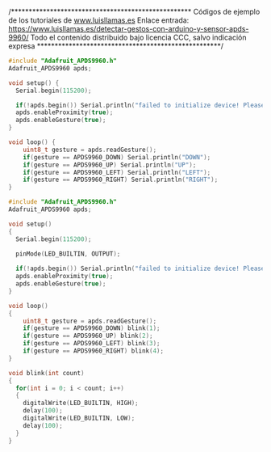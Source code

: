 /***************************************************
Códigos de ejemplo de los tutoriales de www.luisllamas.es
Enlace entrada: https://www.luisllamas.es/detectar-gestos-con-arduino-y-sensor-apds-9960/
Todo el contenido distribuido bajo licencia CCC, salvo indicación expresa
****************************************************/

```cpp
#include "Adafruit_APDS9960.h"
Adafruit_APDS9960 apds;

void setup() {
  Serial.begin(115200);

  if(!apds.begin()) Serial.println("failed to initialize device! Please check your wiring.");
  apds.enableProximity(true);
  apds.enableGesture(true);
}

void loop() {
    uint8_t gesture = apds.readGesture();
    if(gesture == APDS9960_DOWN) Serial.println("DOWN");
    if(gesture == APDS9960_UP) Serial.println("UP");
    if(gesture == APDS9960_LEFT) Serial.println("LEFT");
    if(gesture == APDS9960_RIGHT) Serial.println("RIGHT");
}
```

```cpp
#include "Adafruit_APDS9960.h"
Adafruit_APDS9960 apds;

void setup() 
{
  Serial.begin(115200);

  pinMode(LED_BUILTIN, OUTPUT);
  
  if(!apds.begin()) Serial.println("failed to initialize device! Please check your wiring.");
  apds.enableProximity(true);
  apds.enableGesture(true);
}

void loop() 
{
    uint8_t gesture = apds.readGesture();
    if(gesture == APDS9960_DOWN) blink(1);
    if(gesture == APDS9960_UP) blink(2);
    if(gesture == APDS9960_LEFT) blink(3);
    if(gesture == APDS9960_RIGHT) blink(4);
}

void blink(int count)
{
  for(int i = 0; i < count; i++)
  {
    digitalWrite(LED_BUILTIN, HIGH);   
	delay(100);                     
	digitalWrite(LED_BUILTIN, LOW);   
	delay(100);     
  }
}
```